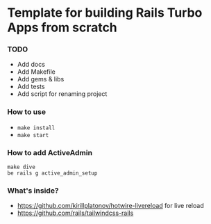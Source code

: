 # Template for building Rails Turbo Apps from scratch

### TODO

* Add docs
* Add Makefile
* Add gems & libs
* Add tests
* Add script for renaming project

### How to use

* `make install`
* `make start`

### How to add ActiveAdmin

```
make dive
be rails g active_admin_setup
```

### What's inside?

* https://github.com/kirillplatonov/hotwire-livereload for live reload
* https://github.com/rails/tailwindcss-rails
